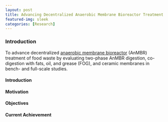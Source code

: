 ```yaml
---
layout: post
title: Advancing Decentralized Anaerobic Membrane Bioreactor Treatment of Food Waste
featured-img: sleek
categories: [Research]
---
```

### Introduction
To advance decentralized [anaerobic membrane bioreactor](https://en.wikipedia.org/wiki/Anaerobic_membrane_bioreactor) (AnMBR) treatment of food waste by evaluating two-phase AnMBR digestion, co-digestion with fats, oil, and grease (FOG), and ceramic membranes in bench- and full-scale studies.

#### Introduction


#### Motivation

#### Objectives

#### Current Achievement
